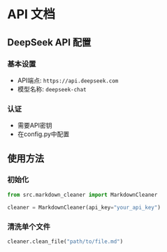 # API 文档

## DeepSeek API 配置

### 基本设置
- API端点: `https://api.deepseek.com`
- 模型名称: `deepseek-chat`

### 认证
- 需要API密钥
- 在config.py中配置

## 使用方法

### 初始化
```python
from src.markdown_cleaner import MarkdownCleaner

cleaner = MarkdownCleaner(api_key="your_api_key")
```

### 清洗单个文件
```python
cleaner.clean_file("path/to/file.md")
```
